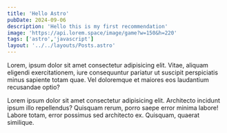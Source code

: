 ```yaml
---
title: 'Hello Astro'
pubDate: 2024-09-06
description: 'Hello this is my first recommendation'
image: 'https://api.lorem.space/image/game?w=150&h=220'
tags: ['astro','javascript']
layout: '../../layouts/Posts.astro'
---
```


Lorem, ipsum dolor sit amet consectetur adipisicing elit. Vitae, aliquam eligendi exercitationem, iure consequuntur pariatur ut suscipit perspiciatis minus sapiente totam quae. Vel doloremque et maiores eos laudantium recusandae optio?

Lorem ipsum dolor sit amet consectetur adipisicing elit. Architecto incidunt ipsum illo repellendus? Quisquam rerum, porro saepe error minima labore! Labore totam, error possimus sed architecto ex. Quisquam, quaerat similique.